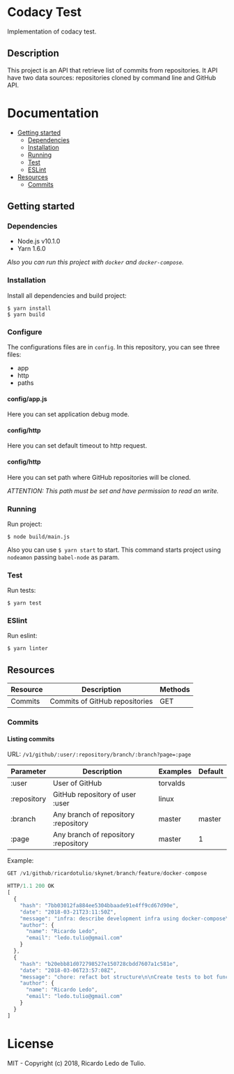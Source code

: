 # Codacy Test
Implementation of codacy test.

## Description
This project is an API that retrieve list of commits from repositories. It API have two data sources: repositories cloned by command line and GitHub API.

# Documentation
- [Getting started](#getting-started)
  - [Dependencies](#dependencies)
  - [Installation](#installataion)
  - [Running](#Running)
  - [Test](#test)
  - [ESLint](#eslint)
- [Resources](#resources)
  - [Commits](#commits)

## Getting started

### Dependencies
- Node.js v10.1.0
- Yarn 1.6.0

*Also you can run this project with `docker` and `docker-compose`.*

### Installation
Install all dependencies and build project:
```
$ yarn install
$ yarn build
```

### Configure
The configurations files are in `config`. In this repository, you can see three files:
- app
- http
- paths

#### config/app.js
Here you can set application debug mode.

#### config/http
Here you can set default timeout to http request.

#### config/http
Here you can set path where GitHub repositories will be cloned.

*ATTENTION: This path must be set and have permission to read an write.*

### Running
Run project:
```
$ node build/main.js
```

Also you can use `$ yarn start` to start. This command starts project using `nodeamon` passing `babel-node` as param.

### Test
Run tests:
```
$ yarn test
```

### ESlint
Run eslint:
```
$ yarn linter
```

## Resources

| Resource      | Description                    | Methods  |
| ------------- |--------------------------------| ---------|
| Commits       | Commits of GitHub repositories | GET      |

### Commits
#### Listing commits
URL: `/v1/github/:user/:repository/branch/:branch?page=:page`

| Parameter      | Description                           | Examples  | Default |
| -------------- |---------------------------------------| ----------|---------|
| :user          | User of GitHub                        | torvalds  |         |
| :repository    | GitHub repository of user :user       | linux     |         |
| :branch        | Any branch of repository :repository  | master    | master  |    
| :page          | Any branch of repository :repository  | master    | 1       |

Example:

```js
GET /v1/github/ricardotulio/skynet/branch/feature/docker-compose

HTTP/1.1 200 OK
[
  {
    "hash": "7bb03012fa884ee5304bbaade91e4ff9cd67d90e",
    "date": "2018-03-21T23:11:50Z",
    "message": "infra: describe development infra using docker-compose\n\nDescribe a development infraestructure using docker-compose file. In\nthis docker-compose.yml file have services:\n\n- Node 8.9\n- Nginx\n\nAlso create a command to watch modifications on directory that contain\nsource files using nodemon, that is, every change will be updated, so\nits not necessary to restart container.\n\nIt was necessary to create nginx configuration file, so this commit also\nadd a configuration file to nginx. This file just redirect http requests\nto node container on port 3000.",
    "author": {
      "name": "Ricardo Ledo",
      "email": "ledo.tulio@gmail.com"
    }
  },
  {
    "hash": "b20ebb81d072798527e150728cbdd7607a1c581e",
    "date": "2018-03-06T23:57:08Z",
    "message": "chore: refact bot structure\n\nCreate tests to bot functions and rename its. Also create a directory\nnamed `botBuild` to contains associated with bot construction.",
    "author": {
      "name": "Ricardo Ledo",
      "email": "ledo.tulio@gmail.com"
    }
  }
]
```

# License
MIT - Copyright (c) 2018, Ricardo Ledo de Tulio.
